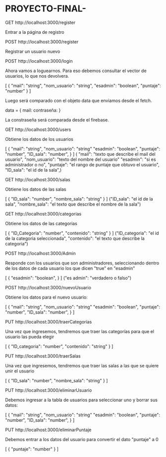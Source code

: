# PROYECTO-FINAL-

GET http://localhost:3000/register

Entrar a la página de registro

POST http://localhost:3000/register

Registrar un usuario nuevo

POST http://localhost:3000/login

Ahora vamos a loguearnos. Para eso debemos consultar el vector de usuarios, lo que nos devolvera.

[
  {
    "mail": "string",
    "nom_usuario": "string",
    "esadmin": "boolean",
    "puntaje": "number"
  }
]

Luego será comparado con el objeto data que enviamos desde el fetch.

data = {
    mail: 
    contraseña:
}

La constraseña será comparada desde el firebase.

GET  http://localhost:3000/users

Obtiene los datos de los usuarios

[
  {
    "mail": "string",
    "nom_usuario": "string"
    "esadmin": "boolean",
    "puntaje": "number",
    "ID_sala": "number",
  }
]
( "mail": "texto que describe el mail del usuario",
    "nom_usuario": "texto del nombre del usuario"
    "esadmin": "si es administrador o no",
    "puntaje": "el rango de puntaje que obtuvo el usuario",
    "ID_sala": "el id de la sala",)

GET  http://localhost:3000/salas

Obtiene los datos de las salas

[
  {
    "ID_sala": "number",
    "nombre_sala": "string"
  }
]
  ("ID_sala": "el id de la sala",
    "nombre_sala": "el texto que describe el nombre de la sala")




GET  http://localhost:3000/categorias

Obtiene los datos de las categorias

[
  {
    "ID_Categoria": "number",
    "contenido": "string"
  }
]
  ("ID_categoria": "el id de la categoria seleccionada",
    "contenido": "el texto que describe la categoria")


POST http://localhost:3000/Admin

Responde con los usuarios que son administradores, seleccionando dentro de los datos de cada usuario los que dicen "true" en "esadmin"

[
  {
    "esadmin": "boolean",
  }
]
("es admin": "verdadero o falso")

POST  http://localhost:3000/nuevoUsuario

Obtiene los datos para el nuevo usuario:

[
  {
    "mail": "string",
    "nom_usuario": "string"
    "esadmin": "boolean",
    "puntaje": "number",
    "ID_sala": "number",
  }
]

PUT  http://localhost:3000/traerCategorías

Una vez que ingresemos, tendremos que traer las categorías para que el usuario las pueda elegir

[
  {
    "ID_categoria": "number",
    "contenido": "string"
  }
]

PUT  http://localhost:3000/traerSalas

Una vez que ingresemos, tendremos que traer las salas a las que se quiere unir el usuario

[
  {
    "ID_sala": "number",
    "nombre_sala": "string"
  }
]

PUT http://localhost:3000/eliminarUsuario

Debemos ingresar a la tabla de usuarios para seleccionar uno y borrar sus datos:

[
  {
    "mail": "string",
    "nom_usuario": "string"
    "esadmin": "boolean",
    "puntaje": "number",
    "ID_sala": "number",
  }
]

PUT http://localhost:3000/eliminarPuntaje

Debemos entrar a los datos del usuario para convertir el dato "puntaje" a 0

[
  {
    "puntaje": "number"
  }
]






